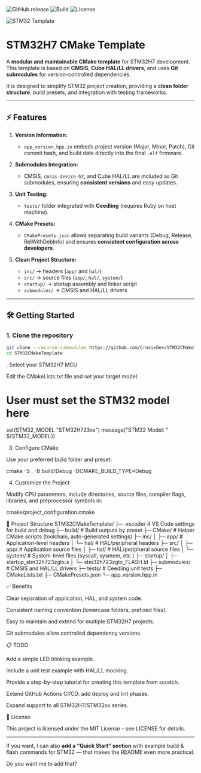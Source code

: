 ![GitHub release](https://img.shields.io/github/v/release/CruvixDev/STM32CMakeTemplate)
![Build](https://github.com/cruvixdev/STM32CMakeTemplate/actions/workflows/STM32_CI-CD.yml/badge.svg)
![License](https://img.shields.io/badge/license-MIT-green)

![STM32 Template](https://github.com/user-attachments/assets/359f3191-b27c-4982-b950-f91c0b88e8dc)

# STM32H7 CMake Template

A **modular and maintainable CMake template** for STM32H7 development. This template is based on **CMSIS**, **Cube HAL/LL drivers**, and uses **Git submodules** for version-controlled dependencies.  

It is designed to simplify STM32 project creation, providing a **clean folder structure**, build presets, and integration with testing frameworks.

---

## ⚡ Features

1. **Version Information:**  
   - `app_version.hpp.in` embeds project version (Major, Minor, Patch), Git commit hash, and build date directly into the final `.elf` firmware.  

2. **Submodules Integration:**  
   - CMSIS, `cmsis-device-h7`, and Cube HAL/LL are included as Git submodules, ensuring **consistent versions** and easy updates.  

3. **Unit Testing:**  
   - `tests/` folder integrated with **Ceedling** (requires Ruby on host machine).  

4. **CMake Presets:**  
   - `CMakePresets.json` allows separating build variants (Debug, Release, RelWithDebInfo) and ensures **consistent configuration across developers**.  

5. **Clean Project Structure:**  
   - `inc/` → headers (`app/` and `hal/`)  
   - `src/` → source files (`app/`, `hal/`, `system/`)  
   - `startup/` → startup assembly and linker script  
   - `submodules/` → CMSIS and HAL/LL drivers  

---

## 🛠️ Getting Started

### 1. Clone the repository

```bash
git clone --recurse-submodules https://github.com/CruvixDev/STM32CMakeTemplate.git
cd STM32CMakeTemplate
```

. Select your STM32H7 MCU

Edit the CMakeLists.txt file and set your target model:

# User must set the STM32 model here
set(STM32_MODEL "STM32H723xx")
message("STM32 Model: " ${STM32_MODEL})

3. Configure CMake

Use your preferred build folder and preset:

cmake -S . -B build/Debug -DCMAKE_BUILD_TYPE=Debug

4. Customize the Project

Modify CPU parameters, include directories, source files, compiler flags, libraries, and preprocessor symbols in:

cmake/project_configuration.cmake

📂 Project Structure
STM32CMakeTemplate/
├─ .vscode/                # VS Code settings for build and debug
├─ build/                  # Build outputs by preset
├─ CMake/                  # Helper CMake scripts (toolchain, auto-generated settings)
├─ inc/
│  ├─ app/                 # Application-level headers
│  └─ hal/                 # HAL/peripheral headers
├─ src/
│  ├─ app/                 # Application source files
│  ├─ hal/                 # HAL/peripheral source files
│  └─ system/              # System-level files (syscall, sysmem, etc.)
├─ startup/
│  ├─ startup_stm32h723zgtx.s
│  └─ stm32h723zgtx_FLASH.ld
├─ submodules/             # CMSIS and HAL/LL drivers
├─ tests/                  # Ceedling unit tests
├─ CMakeLists.txt
├─ CMakePresets.json
└─ app_version.hpp.in

✅ Benefits

Clear separation of application, HAL, and system code.

Consistent naming convention (lowercase folders, prefixed files).

Easy to maintain and extend for multiple STM32H7 projects.

Git submodules allow controlled dependency versions.

📋 TODO

Add a simple LED blinking example.

Include a unit test example with HAL/LL mocking.

Provide a step-by-step tutorial for creating this template from scratch.

Extend GitHub Actions CI/CD: add deploy and lint phases.

Expand support to all STM32H7/STM32xx series.

📝 License

This project is licensed under the MIT License – see LICENSE
 for details.


---

If you want, I can also **add a “Quick Start” section** with example build & flash commands for STM32 — that makes the README even more practical.  

Do you want me to add that?
